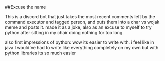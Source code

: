 ##Excuse the name

This is a discord bot that just takes the most recent comments left by the command executor and tagged person, and puts them into a char vs wojak meme and posts it. 
made it as a joke, also as an excuse to myself to try python after sitting in my chair doing nothing for too long. 

also first impressions of python: wow its easier to write with. i feel like in java I would've had to write like everything completely on my own but with python libraries
its so much easier
